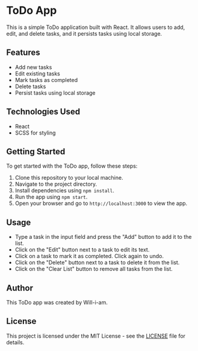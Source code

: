 # ToDo App

This is a simple ToDo application built with React. It allows users to add, edit, and delete tasks, and it persists tasks using local storage.

## Features

- Add new tasks
- Edit existing tasks
- Mark tasks as completed
- Delete tasks
- Persist tasks using local storage

## Technologies Used

- React
- SCSS for styling

## Getting Started

To get started with the ToDo app, follow these steps:

1. Clone this repository to your local machine.
2. Navigate to the project directory.
3. Install dependencies using `npm install`.
4. Run the app using `npm start`.
5. Open your browser and go to `http://localhost:3000` to view the app.

## Usage

- Type a task in the input field and press the "Add" button to add it to the list.
- Click on the "Edit" button next to a task to edit its text.
- Click on a task to mark it as completed. Click again to undo.
- Click on the "Delete" button next to a task to delete it from the list.
- Click on the "Clear List" button to remove all tasks from the list.

## Author

This ToDo app was created by Will-i-am.

## License

This project is licensed under the MIT License - see the [LICENSE](LICENSE) file for details.
